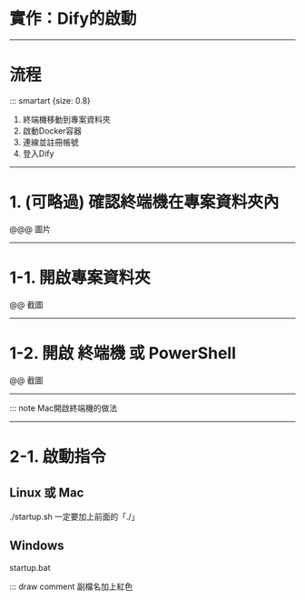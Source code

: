 # 實作：Dify的啟動

----

# 流程

::: smartart {size: 0.8}

1. 終端機移動到專案資料夾
2. 啟動Docker容器
3. 連線並註冊帳號
4. 登入Dify

----

# 1. (可略過) 確認終端機在專案資料夾內


@@@ 圖片

----

# 1-1. 開啟專案資料夾

@@ 截圖

----

# 1-2. 開啟 終端機 或 PowerShell

@@ 截圖

----

::: note Mac開啟終端機的做法

----

# 2-1. 啟動指令

## Linux 或 Mac

./startup.sh
一定要加上前面的「./」

## Windows

startup.bat

::: draw comment 副檔名加上紅色
